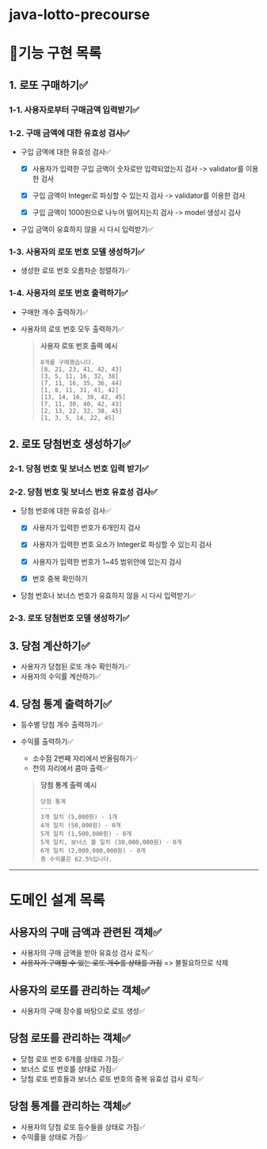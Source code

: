 # java-lotto-precourse

# 📄기능 구현 목록

## 1. 로또 구매하기✅

### 1-1. 사용자로부터 구매금액 입력받기✅

### 1-2. 구매 금액에 대한 유효성 검사✅

- 구입 금액에 대한 유효성 검사✅
    - [x] 사용자가 입력한 구입 금액이 숫자로만 입력되었는지 검사 -> validator를 이용한 검사
    - [x] 구입 금액이 Integer로 파싱할 수 있는지 검사 -> validator를 이용한 검사
    - [x] 구입 금액이 1000원으로 나누어 떨어지는지 검사 -> model 생성시 검사


- 구입 금액이 유효하지 않을 시 다시 입력받기✅

### 1-3. 사용자의 로또 번호 모델 생성하기✅

- 생성한 로또 번호 오름차순 정렬하기✅

### 1-4. 사용자의 로또 번호 출력하기✅

- 구매한 개수 출력하기✅
- 사용자의 로또 번호 모두 출력하기✅

  > **사용자 로또 번호 출력 예시**
  > ```text
  > 8개를 구매했습니다.
  > [8, 21, 23, 41, 42, 43] 
  > [3, 5, 11, 16, 32, 38] 
  > [7, 11, 16, 35, 36, 44] 
  > [1, 8, 11, 31, 41, 42] 
  > [13, 14, 16, 38, 42, 45] 
  > [7, 11, 30, 40, 42, 43] 
  > [2, 13, 22, 32, 38, 45] 
  > [1, 3, 5, 14, 22, 45]
  > ```

## 2. 로또 당첨번호 생성하기✅

### 2-1. 당첨 번호 및 보너스 번호 입력 받기✅

### 2-2. 당첨 번호 및 보너스 번호 유효성 검사✅

- 당첨 번호에 대한 유효성 검사✅
    - [x] 사용자가 입력한 번호가 6개인지 검사
    - [x] 사용자가 입력한 번호 요소가 Integer로 파싱할 수 있는지 검사
    - [x] 사용자가 입력한 번호가 1~45 범위안에 있는지 검사
    - [x] 번호 중복 확인하기


- 당첨 번호나 보너스 번호가 유효하지 않을 시 다시 입력받기✅

### 2-3. 로또 당첨번호 모델 생성하기✅

## 3. 당첨 계산하기✅

- 사용자가 당첨된 로또 개수 확인하기✅
- 사용자의 수익률 계산하기✅

## 4. 당첨 통계 출력하기✅

- 등수별 당첨 개수 출력하기✅
- 수익률 출력하기✅
    - 소수점 2번째 자리에서 반올림하기✅
    - 천의 자리에서 콤마 출력✅

  > **당첨 통계 출력 예시**
  > ```text
  > 당첨 통계
  > ---
  > 3개 일치 (5,000원) - 1개
  > 4개 일치 (50,000원) - 0개
  > 5개 일치 (1,500,000원) - 0개
  > 5개 일치, 보너스 볼 일치 (30,000,000원) - 0개
  > 6개 일치 (2,000,000,000원) - 0개
  > 총 수익률은 62.5%입니다.
  > ```

---

# 도메인 설계 목록

## 사용자의 구매 금액과 관련된 객체✅

- 사용자의 구매 금액을 받아 유효성 검사 로직✅
- ~~사용자가 구매할 수 있는 로또 개수를 상태를 가짐~~ => 불필요하므로 삭제

## 사용자의 로또를 관리하는 객체✅

- 사용자의 구매 장수를 바탕으로 로또 생성✅

## 당첨 로또를 관리하는 객체✅

- 당첨 로또 번호 6개를 상태로 가짐✅
- 보너스 로또 번호를 상태로 가짐✅
- 당첨 로또 번호들과 보너스 로또 번호의 중복 유효성 검사 로직✅

## 당첨 통계를 관리하는 객체✅

- 사용자의 당첨 로또 등수들을 상태로 가짐✅
- 수익률을 상태로 가짐✅
